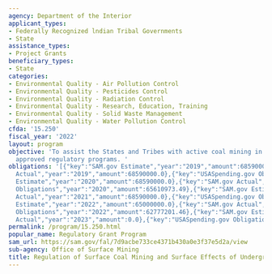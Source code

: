 ```yaml
---
agency: Department of the Interior
applicant_types:
- Federally Recognized lndian Tribal Governments
- State
assistance_types:
- Project Grants
beneficiary_types:
- State
categories:
- Environmental Quality - Air Pollution Control
- Environmental Quality - Pesticides Control
- Environmental Quality - Radiation Control
- Environmental Quality - Research, Education, Training
- Environmental Quality - Solid Waste Management
- Environmental Quality - Water Pollution Control
cfda: '15.250'
fiscal_year: '2022'
layout: program
objective: 'To assist the States and Tribes with active coal mining in administering
  approved regulatory programs. '
obligations: '[{"key":"SAM.gov Estimate","year":"2019","amount":68590000.0},{"key":"SAM.gov
  Actual","year":"2019","amount":68590000.0},{"key":"USASpending.gov Obligations","year":"2019","amount":52540134.18},{"key":"SAM.gov
  Estimate","year":"2020","amount":68590000.0},{"key":"SAM.gov Actual","year":"2020","amount":68590000.0},{"key":"USASpending.gov
  Obligations","year":"2020","amount":65610973.49},{"key":"SAM.gov Estimate","year":"2021","amount":68590000.0},{"key":"SAM.gov
  Actual","year":"2021","amount":68590000.0},{"key":"USASpending.gov Obligations","year":"2021","amount":59914606.9},{"key":"SAM.gov
  Estimate","year":"2022","amount":65000000.0},{"key":"SAM.gov Actual","year":"2022","amount":42850131.0},{"key":"USASpending.gov
  Obligations","year":"2022","amount":62777201.46},{"key":"SAM.gov Estimate","year":"2023","amount":65000000.0},{"key":"SAM.gov
  Actual","year":"2023","amount":0.0},{"key":"USASpending.gov Obligations","year":"2023","amount":33630385.23}]'
permalink: /program/15.250.html
popular_name: Regulatory Grant Program
sam_url: https://sam.gov/fal/7d9acbe733ce4371b430a0e3f37e5d2a/view
sub-agency: Office of Surface Mining
title: Regulation of Surface Coal Mining and Surface Effects of Underground Coal Mining
---
```

